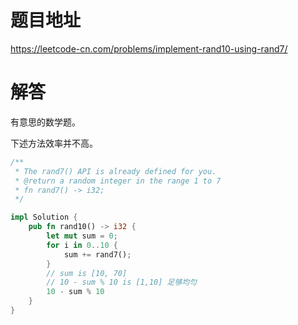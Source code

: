 # 题目地址

<https://leetcode-cn.com/problems/implement-rand10-using-rand7/>

# 解答

有意思的数学题。

下述方法效率并不高。

```rust
/** 
 * The rand7() API is already defined for you.
 * @return a random integer in the range 1 to 7
 * fn rand7() -> i32;
 */

impl Solution {
    pub fn rand10() -> i32 {
        let mut sum = 0;
        for i in 0..10 {
            sum += rand7();
        }
        // sum is [10, 70]
        // 10 - sum % 10 is [1,10] 足够均匀
        10 - sum % 10
    }
}
```
